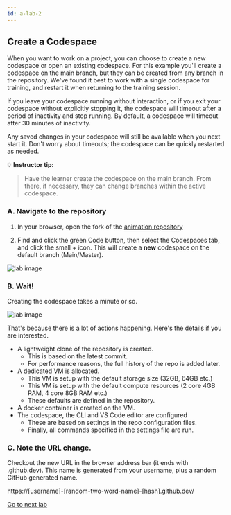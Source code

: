 ```yaml
---
id: a-lab-2
---
```


## Create a Codespace

When you want to work on a project, you can choose to create a new codespace or open an existing codespace. For this example you'll create a codespace on the main branch, but they can be created from any branch in the repository. We've found it best to work with a single codespace for training, and restart it when returning to the training session.

If you leave your codespace running without interaction, or if you exit your codespace without explicitly stopping it, the codespace will timeout after a period of inactivity and stop running. By default, a codespace will timeout after 30 minutes of inactivity.  

Any saved changes in your codespace will still be available when you next start it. Don't worry about timeouts; the codespace can be quickly restarted as needed.

💡 **Instructor tip:**

> Have the learner create the codespace on the main branch. From there, if necessary, they can change branches within the active codespace.

### A. Navigate to the repository

1. In your browser, open the fork of the [animation repository](https://github.com/octocloudlabs/supercharge-canvas-fun)

2. Find and click the green Code button, then select the Codespaces tab, and click the small + icon.  This will create a **new** codespace on the default branch (Main/Master).

<img src='/assets/img/a-lab-01-01.png' alt="lab image" class="img-lab" >

### B. Wait! 

Creating the codespace takes a minute or so. 
	
<img src='/assets/img/a-lab-01-02.png' alt="lab image" class="img-lab" >
	
That's because there is a lot of actions happening. Here's the details if you are interested.


* A lightweight clone of the repository is created. 
  * This is based on the latest commit.
  * For performance reasons, the full history of the repo is added later.
* A dedicated VM is allocated.
  * This VM is setup with the default storage size (32GB, 64GB etc.)
  * This VM is setup with the default compute resources (2 core 4GB RAM, 4 core 8GB RAM etc.)
   * These defaults are defined in the repository.
* A docker container is created on the VM. 
* The codespace, the CLI and VS Code editor are configured
  * These are based on settings in the repo configuration files.
  * Finally, all commands specified in the settings file are run.

### C. Note the URL change. 

Checkout the new URL in the browser address bar (it ends with .github.dev). This name is generated from your username, plus a random GitHub generated name.  

https://[username]-[random-two-word-name]-[hash].github.dev/

[Go to next lab ](/walt/lab-3.html)

